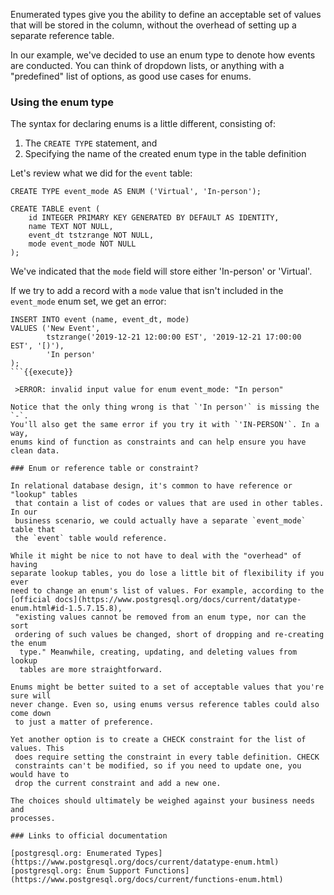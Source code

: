 Enumerated types give you the ability to define an acceptable set of values 
that will be stored in the column, without the overhead of setting up a 
separate reference table.

In our example, we've decided to use an enum type to denote how events are 
conducted. You can think of dropdown lists, or anything with a "predefined" 
list of options, as good use cases for enums.

### Using the enum type

The syntax for declaring enums is a little different, consisting of:

1. The `CREATE TYPE` statement, and
2. Specifying the name of the created enum type in the table definition

Let's review what we did for the `event` table:

```
CREATE TYPE event_mode AS ENUM ('Virtual', 'In-person');

CREATE TABLE event (
    id INTEGER PRIMARY KEY GENERATED BY DEFAULT AS IDENTITY,
    name TEXT NOT NULL,
    event_dt tstzrange NOT NULL,
    mode event_mode NOT NULL
);
```

We've indicated that the `mode` field will store either 'In-person' or 'Virtual'.

If we try to add a record with a `mode` value that isn't included in the 
`event_mode` enum set, we get an error:

```
INSERT INTO event (name, event_dt, mode)
VALUES ('New Event', 
        tstzrange('2019-12-21 12:00:00 EST', '2019-12-21 17:00:00 EST', '[)'),
        'In person'        
);
```{{execute}}

 >ERROR: invalid input value for enum event_mode: "In person"

Notice that the only thing wrong is that `'In person'` is missing the `-`. 
You'll also get the same error if you try it with `'IN-PERSON'`. In a way, 
enums kind of function as constraints and can help ensure you have clean data.

### Enum or reference table or constraint?

In relational database design, it's common to have reference or "lookup" tables
 that contain a list of codes or values that are used in other tables. In our 
 business scenario, we could actually have a separate `event_mode` table that 
 the `event` table would reference. 

While it might be nice to not have to deal with the "overhead" of having 
separate lookup tables, you do lose a little bit of flexibility if you ever 
need to change an enum's list of values. For example, according to the 
[official docs](https://www.postgresql.org/docs/current/datatype-enum.html#id-1.5.7.15.8),
 "existing values cannot be removed from an enum type, nor can the sort 
 ordering of such values be changed, short of dropping and re-creating the enum
  type." Meanwhile, creating, updating, and deleting values from lookup 
  tables are more straightforward.

Enums might be better suited to a set of acceptable values that you're sure will 
never change. Even so, using enums versus reference tables could also come down
 to just a matter of preference.

Yet another option is to create a CHECK constraint for the list of values. This
 does require setting the constraint in every table definition. CHECK 
 constraints can't be modified, so if you need to update one, you would have to 
 drop the current constraint and add a new one.

The choices should ultimately be weighed against your business needs and 
processes.

### Links to official documentation

[postgresql.org: Enumerated Types](https://www.postgresql.org/docs/current/datatype-enum.html)  
[postgresql.org: Enum Support Functions](https://www.postgresql.org/docs/current/functions-enum.html)
